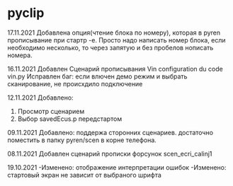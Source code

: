 # pyclip
17.11.2021
Добавлена опция(чтение блока по номеру), которая в pyren  прописывание при стартр -e. Просто надо написать номер блока, если необходимо несколько, то через запятую и без пробелов нописать номера.

16.11.2021
Добавлен Сценарий прописывания Vin configuration du code vin.py
Исправлен баг: если влючен демо режим и выбрать сканирование, не происхдило подключение

12.11.2021
Добавлено: 
1. Просмотр сценарием
2. Выбор savedEcus.p передстартом

09.11.2021
Добавлено: поддержа сторонних сценариев. достаточно поместить в папку pyren/scen в корне телефона.

08.11.2021
Добавлен сценарий прописки форсунок scen_ecri_calinj1

19.10.2021
-Изменено: отображение интерпретации ошибок
-Изменено: стартовый экран не зависит от выбраного шрифта
